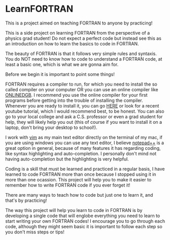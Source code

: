 # LearnFORTRAN
This is a project aimed on teaching FORTRAN to anyone by practicing!

This is a side project on learning FORTRAN from the perspective of a 
physics grad student! Do not expect a perfect code but instead see this
as an introduction on how to learn the basics to code in FORTRAN. 

The beauty of FORTRAN is that it follows very simple rules and syntaxis.
You do NOT need to know how to code to understand a FORTRAN code, at least
a basic one, which is what we are gonna aim for.

Before we begin it is important to point some things!

FORTRAN requires a compiler to run, for which you need to install the so called compiler on your computer OR you can use an online compiler like [ONLINEDGB](https://www.onlinegdb.com/online_fortran_compiler). I recommend you use the online compiler for your first programs before getting into the trouble of installing the compiler. Whenever you are ready to install it, you can go [HERE](https://fortran-lang.org/learn/os_setup/install_gfortran) or look for a recent youtube tutorial, which I would recommend best, to be honest. You can also go to your local college and ask a C.S. professor or even a grad student for help, they will likely help you out (this of course if you want to install it on a laptop, don't bring your desktop to school!).

I work with [vim](https://www.vim.org) as my main text editor directly on the terminal of my mac, if you are using windows you can use any text editor, I believe [notepad++](https://notepad-plus-plus.org/downloads/) is a great option in general, because of many features it has regarding coding, like syntax highlighting and auto-completion. I personally don't mind not having auto-completion but the highlighting is very helpful.

Coding is a skill that must be learned and practiced in a regular basis, I have learned to code FORTRAN more than once because I stopped using it in more than one ocassion. This project will help you to make it easier to remember how to write FORTRAN code if you ever forget it! 

There are many ways to teach how to code but just one to learn it, 
and that's by practicing! 

The way this project will help you learn to code in FORTRAN is by 
developing a single code that will englobe everything you need to 
learn to start writing your own FORTRAN codes! I encourage you to 
go through each code, although they might seem basic it is important
to follow each step so you don't miss steps or tips!
